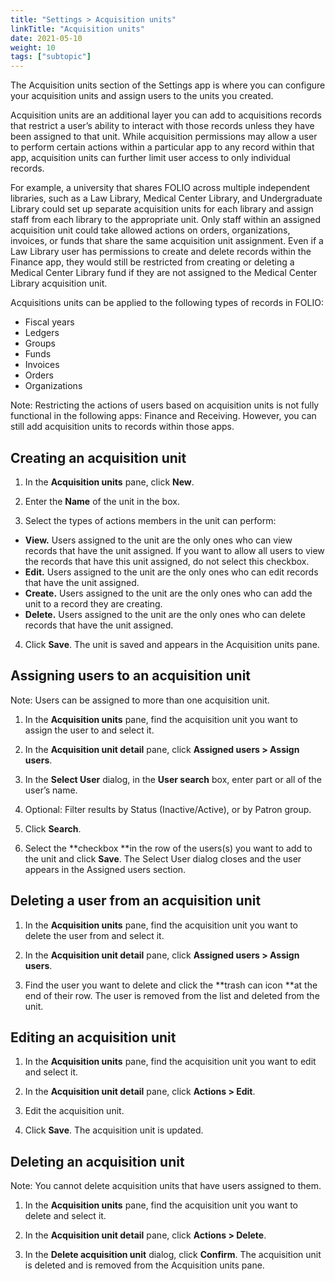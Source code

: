 ```yaml
---
title: "Settings > Acquisition units"
linkTitle: "Acquisition units"
date: 2021-05-10
weight: 10
tags: ["subtopic"]   
---
```


The Acquisition units section of the Settings app is where you can configure your acquisition units and assign users to the units you created.

Acquisition units are an additional layer you can add to acquisitions records that restrict a user’s ability to interact with those records unless they have been assigned to that unit. While acquisition permissions may allow a user to perform certain actions within a particular app to any record within that app, acquisition units can further limit user access to only individual records.

For example, a university that shares FOLIO across multiple independent libraries, such as a Law Library, Medical Center Library, and Undergraduate Library could set up separate acquisition units for each library and assign staff from each library to the appropriate unit. Only staff within an assigned acquisition unit could take allowed actions on orders, organizations, invoices, or funds that share the same acquisition unit assignment. Even if a Law Library user has permissions to create and delete records within the Finance app, they would still be restricted from creating or deleting a Medical Center Library fund if they are not assigned to the Medical Center Library acquisition unit.

Acquisitions units can be applied to the following types of records in FOLIO:

*   Fiscal years
*   Ledgers
*   Groups
*   Funds
*   Invoices
*   Orders
*   Organizations

Note: Restricting the actions of users based on acquisition units is not fully functional in the following apps: Finance and Receiving. However, you can still add acquisition units to records within those apps.


## Creating an acquisition unit

1. In the **Acquisition units** pane, click **New**.

2. Enter the **Name** of the unit in the box.

3. Select the types of actions members in the unit can perform:



*   **View.** Users assigned to the unit are the only ones who can view records that have the unit assigned. If you want to allow all users to view the records that have this unit assigned, do not select this checkbox. 
*   **Edit.** Users assigned to the unit are the only ones who can edit records that have the unit assigned.
*   **Create.** Users assigned to the unit are the only ones who can add the unit to a record they are creating.
*   **Delete.** Users assigned to the unit are the only ones who can delete records that have the unit assigned.

4. Click **Save**. The unit is saved and appears in the Acquisition units pane.


## Assigning users to an acquisition unit

Note: Users can be assigned to more than one acquisition unit.

1. In the **Acquisition units** pane, find the acquisition unit you want to assign the user to and select it.

2. In the **Acquisition unit detail** pane, click **Assigned users > Assign users**.

3. In the **Select User** dialog, in the **User search** box, enter part or all of the user’s name.

4. Optional: Filter results by Status (Inactive/Active), or by Patron group.

5. Click **Search**.

6. Select the **checkbox **in the row of the users(s) you want to add to the unit and click **Save**. The Select User dialog closes and the user appears in the Assigned users section.


## Deleting a user from an acquisition unit

1. In the **Acquisition units** pane, find the acquisition unit you want to delete the user from and select it.

2. In the **Acquisition unit detail** pane, click **Assigned users > Assign users**.

3. Find the user you want to delete and click the **trash can icon **at the end of their row. The user is removed from the list and deleted from the unit.


## Editing an acquisition unit

1. In the **Acquisition units** pane, find the acquisition unit you want to edit and select it.

2. In the **Acquisition unit detail** pane, click **Actions > Edit**.

3. Edit the acquisition unit.

4. Click **Save**. The acquisition unit is updated.


## Deleting an acquisition unit

Note: You cannot delete acquisition units that have users assigned to them.

1. In the **Acquisition units** pane, find the acquisition unit you want to delete and select it.

2. In the **Acquisition unit detail** pane, click **Actions > Delete**.

3. In the **Delete acquisition unit** dialog, click **Confirm**. The acquisition unit is deleted and is removed from the Acquisition units pane.
